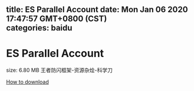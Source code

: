 
title: ES Parallel Account
date: Mon Jan 06 2020 17:47:57 GMT+0800 (CST)    
categories: baidu
---

# ES Parallel Account
size: 6.80 MB
 王者防闪框架-资源杂烩-科学刀
 

[How to download](https://bpcam.bemobtrk.com/go/2ceec3aa-1ca2-46d6-b9ff-aaa5c184517c?jno=3845)